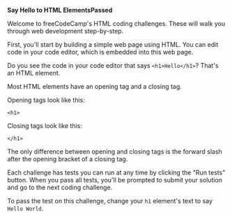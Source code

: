 **Say Hello to HTML ElementsPassed**

Welcome to freeCodeCamp's HTML coding challenges. These will walk you through web development step-by-step.

First, you'll start by building a simple web page using HTML. You can edit code in your code editor, which is embedded into this web page.

Do you see the code in your code editor that says `<h1>Hello</h1>`? 
That's an HTML element.

Most HTML elements have an opening tag and a closing tag.

Opening tags look like this:

`<h1>`

Closing tags look like this:

`</h1>`

The only difference between opening and closing tags is the forward slash after the opening bracket of a closing tag.

Each challenge has tests you can run at any time by clicking the "Run tests" button. When you pass all tests, you'll be prompted to submit your solution and go to the next coding challenge.

To pass the test on this challenge, change your `h1` element's text to say `Hello World`.
